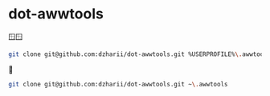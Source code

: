 # dot-awwtools

🪟🪟
```sh
git clone git@github.com:dzharii/dot-awwtools.git %USERPROFILE%\.awwtools
```

🐧
```sh
git clone git@github.com:dzharii/dot-awwtools.git ~\.awwtools
```
